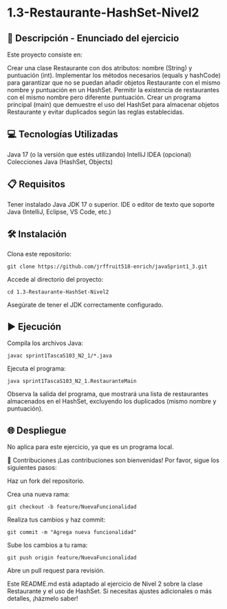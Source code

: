 

# 1.3-Restaurante-HashSet-Nivel2
## 📄 Descripción - Enunciado del ejercicio
Este proyecto consiste en:

Crear una clase Restaurante con dos atributos: nombre (String) y puntuación (int).
Implementar los métodos necesarios (equals y hashCode) para garantizar que no se puedan añadir objetos Restaurante con el mismo nombre y puntuación en un HashSet.
Permitir la existencia de restaurantes con el mismo nombre pero diferente puntuación.
Crear un programa principal (main) que demuestre el uso del HashSet para almacenar objetos Restaurante y evitar duplicados según las reglas establecidas.

## 💻 Tecnologías Utilizadas

Java 17 (o la versión que estés utilizando)
IntelliJ IDEA (opcional)
Colecciones Java (HashSet, Objects)

## 📋 Requisitos

Tener instalado Java JDK 17 o superior.
IDE o editor de texto que soporte Java (IntelliJ, Eclipse, VS Code, etc.)

## 🛠️ Instalación

Clona este repositorio:
```
git clone https://github.com/jrffruit518-enrich/javaSprint1_3.git
```
Accede al directorio del proyecto:
```
cd 1.3-Restaurante-HashSet-Nivel2
```
Asegúrate de tener el JDK correctamente configurado.

## ▶️ Ejecución


Compila los archivos Java:
```
javac sprint1TascaS103_N2_1/*.java
```

Ejecuta el programa:
```
java sprint1TascaS103_N2_1.RestauranteMain
```

Observa la salida del programa, que mostrará una lista de restaurantes almacenados en el HashSet, excluyendo los duplicados (mismo nombre y puntuación).


## 🌐 Despliegue

No aplica para este ejercicio, ya que es un programa local.

🤝 Contribuciones
¡Las contribuciones son bienvenidas! Por favor, sigue los siguientes pasos:


Haz un fork del repositorio.


Crea una nueva rama:
```
git checkout -b feature/NuevaFuncionalidad
```

Realiza tus cambios y haz commit:
```
git commit -m "Agrega nueva funcionalidad"
```

Sube los cambios a tu rama:
```
git push origin feature/NuevaFuncionalidad
```

Abre un pull request para revisión.



Este README.md está adaptado al ejercicio de Nivel 2 sobre la clase Restaurante y el uso de HashSet. Si necesitas ajustes adicionales o más detalles, ¡házmelo saber!